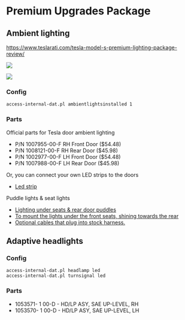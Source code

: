 # Premium Upgrades Package

## Ambient lighting

https://www.teslarati.com/tesla-model-s-premium-lighting-package-review/

![](https://i.imgur.com/4N57Vyk.jpg)

![](https://i.imgur.com/efw7xfS.jpg)

### Config

```
access-internal-dat.pl ambientlightsinstalled 1
```

### Parts

Official parts for Tesla door ambient lighting

* P/N 1007955-00-F RH Front Door ($54.48)
* P/N 1008121-00-F RH Rear Door ($45.98)
* P/N 1002977-00-F LH Front Door ($54.48)
* P/N 1007988-00-F LH Rear Door ($45.98)

Or, you can connect your own LED strips to the doors

* [Led strip](https://www.amazon.com/gp/product/B005GL5R56/)

Puddle lights & seat lights

* [Lighting under seats & rear door puddles](https://www.amazon.com/gp/product/B079C6T6HJ/)
* [To mount the lights under the front seats, shining towards the rear](https://www.abstractocean.com/foot-well-light-brackets-for-model-s-one-pair-tesla-part-1016677-00-a/#product-additional-info)
* [Optional cables that plug into stock harness.](https://www.amazon.com/gp/product/B00VDOD9AA)


## Adaptive headlights

### Config

```
access-internal-dat.pl headlamp led
access-internal-dat.pl turnsignal led
```

### Parts

* 1053571- 1 00-D - HD/LP ASY, SAE UP-LEVEL, RH
* 1053570- 1 00-D - HD/LP ASY, SAE UP-LEVEL, LH
